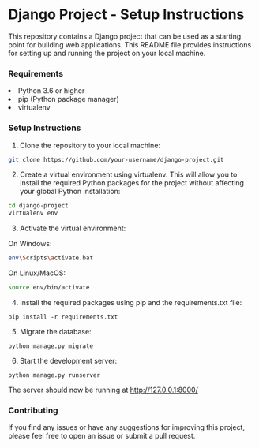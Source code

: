 <h1> Django Project - Setup Instructions </h1>
This repository contains a Django project that can be used as a starting point for building web applications. This README file provides instructions for setting up and running the project on your local machine.

<h3> Requirements</h3>
<li>Python 3.6 or higher</li>
<li>pip (Python package manager)</li>
<li>virtualenv</li>

<h3>Setup Instructions</h3>

1. Clone the repository to your local machine:

```bash
git clone https://github.com/your-username/django-project.git
```
2. Create a virtual environment using virtualenv. This will allow you to install the required Python packages for the project without affecting your global Python installation:

```bash
cd django-project
virtualenv env
```

3. Activate the virtual environment:

On Windows:

```bash
env\Scripts\activate.bat
```
On Linux/MacOS:

```bash
source env/bin/activate
```

4. Install the required packages using pip and the requirements.txt file:

```
pip install -r requirements.txt
```

5. Migrate the database:

```
python manage.py migrate
```

6. Start the development server:

```
python manage.py runserver
```
The server should now be running at <a href="http://127.0.0.1:8000/">http://127.0.0.1:8000/</a>

<h3>Contributing</h3>
If you find any issues or have any suggestions for improving this project, please feel free to open an issue or submit a pull request.
